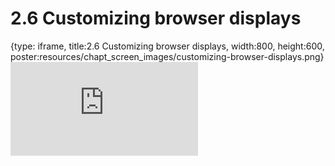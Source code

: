 # 2.6 Customizing browser displays
 
{type: iframe, title:2.6 Customizing browser displays, width:800, height:600, poster:resources/chapt_screen_images/customizing-browser-displays.png}
![](https://mccoy-lab.github.io/hgv_modules/no_toc/customizing-browser-displays.html)
 

 
